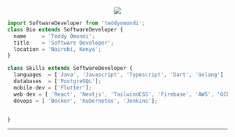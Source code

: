 <p align="center">
  <img src="https://github.com/thompsonemerson/thompsonemerson/raw/master/cover-thompson.png" />
</p>

```js
import SoftwareDeveloper from 'teddyomondi';
class Bio extends SoftwareDeveloper {
  name     = 'Teddy Omondi';
  title    = 'Software Developer';
  location = 'Nairobi, Kenya';
}

class Skills extends SoftwareDeveloper {
  languages  = ['Java', 'Javascript', 'Typescript', 'Dart', 'Golang']
  databases  = ['PostgreSQL'];
  mobile-dev = ['Flutter'];
  web-dev = [ 'React', 'Nextjs', 'TailwindCSS', 'Firebase', 'AWS', 'GCP'];
  devops = [ 'Docker', 'Kubernetes', 'Jenkins'];


}
```
----





<!--
**TrekHub/TrekHub** is a ✨ _special_ ✨ repository because its `README.md` (this file) appears on your GitHub profile.
![TrekHub](https://github-readme-stats.vercel.app/api?username=TrekHub&count_private=true&show_icons=true&theme=onedark)

Here are some ideas to get you started:

- 🔭 I’m currently working on ...
- 🌱 I’m currently learning ...
- 👯 I’m looking to collaborate on ...
- 🤔 I’m looking for help with ...
- 💬 Ask me about ...
- 📫 How to reach me: ...
- 😄 Pronouns: ...
- ⚡ Fun fact: ...
-->
